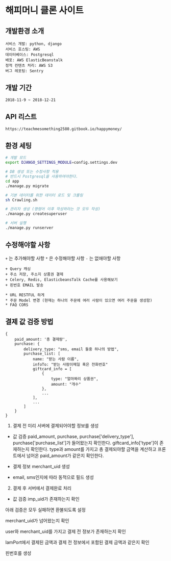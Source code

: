 # 해피머니 클론 사이트

## 개발환경 소개

```
서비스 개발: python, django
서비스 호스팅: AWS
데이터베이스: Postgresql
배포: AWS ElasticBeanstalk
정적 컨텐츠 처리: AWS S3
버그 레포팅: Sentry
```

## 개발 기간
```
2018-11-9 ~ 2018-12-21
```

## API 리스트

`https://teachmesomething2580.gitbook.io/happymoney/`


## 환경 세팅

```bash
# 개발 모드
export DJANGO_SETTINGS_MODULE=config.settings.dev

# DB 생성 또는 수정사항 적용
# 반드시 Postgresql을 사용하여야한다.
cd app
./manage.py migrate

# 기본 데이터를 위한 데이터 로드 및 크롤링
sh Crawling.sh

# 관리자 생성 (명령어 이후 작성하라는 것 모두 작성)
./manage.py createsuperuser

# 서버 실행
./manage.py runserver
```

## 수정해야할 사항

`+` 는 추가해야할 사항
`*` 은 수정해야할 사항
`-` 는 없애야할 사항

```
+ Query 캐싱
+ 주소 저장, 주소지 상품권 결제
+ Celery, Redis, ElasticbeansTalk Cache를 사용해보기
+ 핀번호 EMAIL 발송

* URL RESTFUL 하게 
* 주문 Model 변경 (현재는 하나의 주문에 여러 사람이 있으면 여러 주문을 생성함)
* FAQ CORS
```

## 결제 값 검증 방법

```
{
	paid_amount: '총 결제량',
	purchase: {
		delivery_type: "sms, email 둘중 하나의 방법",
		purchase_list: [
			name: "받는 사람 이름",
			infoTo: "받는 사람이메일 혹은 전화번호"
			giftcard_info = [
				{
					type: "얼마짜리 상품권",
					amount: "개수"
				},
				...
			],
			...
		]
	}
}
```

1. 결제 전 미리 서버에 결제되어야할 정보를 생성

- 값 검증
paid_amount, purchase, purchase['delivery_type'], purchase['purchase_list']가 들어왔는지 확인한다.
giftcard_info['type']이 존재하는지 확인한다.
type과 amount를 가지고 총 결제되야할 금액을 계산하고 프론트에서 넘어온 paid_amount가 같은지 확인한다.

- 결제 정보 merchant_uid 생성
- email, sms인지에 따라 동적으로 필드 생성

2. 결제 후 서버에서 결제완료 처리

- 값 검증
imp_uid가 존재하는지 확인

아래 검증은 모두 실패하면 환불되도록 설정

merchant_uid가 넘어왔는지 확인

user와 merchant_uid를 가지고 결제 전 정보가 존재하는지 확인

IamPort에서 결제된 금액과 결제 전 정보에서 포함된 결제 금액과 같은지 확인

핀번호를 생성
